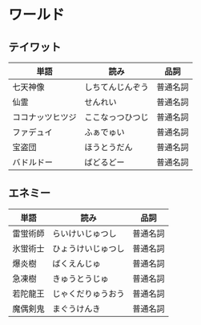 # ワールド

## テイワット

|単語|読み|品詞|
|---|---|---|
|七天神像|しちてんじんぞう|普通名詞|
|仙霊|せんれい|普通名詞|
|ココナッツヒツジ|ここなっつひつじ|普通名詞|
|ファデュイ|ふぁでゅい|普通名詞|
|宝盗団|ほうとうだん|普通名詞|
|バドルドー|ばどるどー|普通名詞|

## エネミー

|単語|読み|品詞|
|---|---|---|
|雷蛍術師|らいけいじゅつし|普通名詞|
|氷蛍術士|ひょうけいじゅつし|普通名詞|
|爆炎樹|ばくえんじゅ|普通名詞|
|急凍樹|きゅうとうじゅ|普通名詞|
|若陀龍王|じゃくだりゅうおう|普通名詞|
|魔偶剣鬼|まぐうけんき|普通名詞|